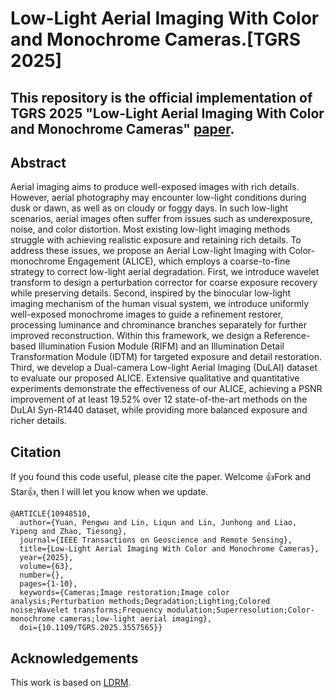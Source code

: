 # Low-Light Aerial Imaging With Color and Monochrome Cameras.[TGRS 2025]
## This repository is the official implementation of TGRS 2025 "Low-Light Aerial Imaging With Color and Monochrome Cameras" [paper](https://ieeexplore.ieee.org/abstract/document/10948510). 

## Abstract
Aerial imaging aims to produce well-exposed images
with rich details. However, aerial photography may encounter
low-light conditions during dusk or dawn, as well as on cloudy
or foggy days. In such low-light scenarios, aerial images often
suffer from issues such as underexposure, noise, and color
distortion. Most existing low-light imaging methods struggle
with achieving realistic exposure and retaining rich details. To
address these issues, we propose an Aerial Low-light Imaging
with Color-monochrome Engagement (ALICE), which employs
a coarse-to-fine strategy to correct low-light aerial degradation.
First, we introduce wavelet transform to design a perturbation
corrector for coarse exposure recovery while preserving details.
Second, inspired by the binocular low-light imaging mechanism
of the human visual system, we introduce uniformly well-exposed
monochrome images to guide a refinement restorer, processing
luminance and chrominance branches separately for further
improved reconstruction. Within this framework, we design a
Reference-based Illumination Fusion Module (RIFM) and an
Illumination Detail Transformation Module (IDTM) for targeted
exposure and detail restoration. Third, we develop a Dual-camera
Low-light Aerial Imaging (DuLAI) dataset to evaluate our proposed ALICE. Extensive qualitative and quantitative experiments
demonstrate the effectiveness of our ALICE, achieving a PSNR
improvement of at least 19.52% over 12 state-of-the-art methods
on the DuLAI Syn-R1440 dataset, while providing more balanced
exposure and richer details.

## Citation
If you found this code useful, please cite the paper. Welcome 👍Fork and Star👍, then I will let you know when we update.

```
@ARTICLE{10948510,
  author={Yuan, Pengwu and Lin, Liqun and Lin, Junhong and Liao, Yipeng and Zhao, Tiesong},
  journal={IEEE Transactions on Geoscience and Remote Sensing}, 
  title={Low-Light Aerial Imaging With Color and Monochrome Cameras}, 
  year={2025},
  volume={63},
  number={},
  pages={1-10},
  keywords={Cameras;Image restoration;Image color analysis;Perturbation methods;Degradation;Lighting;Colored noise;Wavelet transforms;Frequency modulation;Superresolution;Color-monochrome cameras;low-light aerial imaging},
  doi={10.1109/TGRS.2025.3557565}}
```
## Acknowledgements
This work is based on [LDRM](https://github.com/JHLin42in/LDRM).
